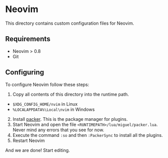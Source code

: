 # Neovim
This directory contains custom configuration files for Neovim.

## Requirements
- Neovim > 0.8
- Git

## Configuring
To configure Neovim follow these steps:

1. Copy all contents of this directory into the runtime path.
- `$XDG_CONFIG_HOME/nvim` in Linux
- `%LOCALAPPDATA%\Local\nvim` in Windows

2. Install [packer](https://github.com/wbthomason/packer.nvim#requirements). This is the package manager for plugins.
3. Start Neovim and open the file `<RUNTIMEPATH>/lua/miguel/packer.lua`. Never mind any errors that you see for now.
4. Execute the command `:so` and then `:PackerSync` to install all the plugins.
5. Restart Neovim

And we are done! Start editing.
